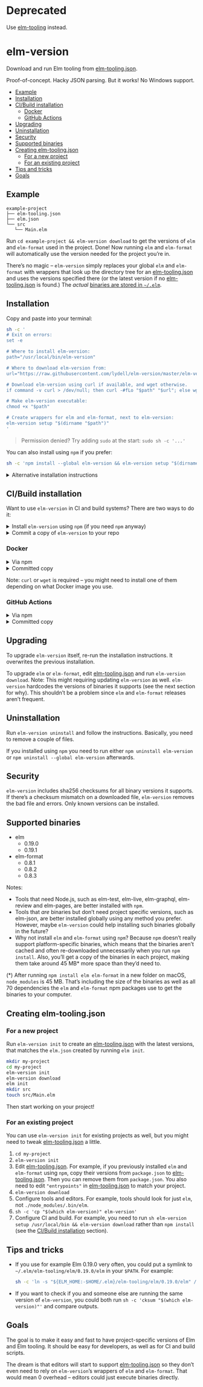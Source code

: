 # Deprecated

Use [elm-tooling](https://github.com/lydell/elm-tooling.json/tree/master/cli) instead.

# elm-version

Download and run Elm tooling from [elm-tooling.json].

Proof-of-concept. Hacky JSON parsing. But it works! No Windows support.

[elm-tooling.json]: https://github.com/lydell/elm-tooling.json

<!-- prettier-ignore-start -->
<!-- START doctoc generated TOC please keep comment here to allow auto update -->
<!-- DON'T EDIT THIS SECTION, INSTEAD RE-RUN doctoc TO UPDATE -->


- [Example](#example)
- [Installation](#installation)
- [CI/Build installation](#cibuild-installation)
  - [Docker](#docker)
  - [GitHub Actions](#github-actions)
- [Upgrading](#upgrading)
- [Uninstallation](#uninstallation)
- [Security](#security)
- [Supported binaries](#supported-binaries)
- [Creating elm-tooling.json](#creating-elm-toolingjson)
  - [For a new project](#for-a-new-project)
  - [For an existing project](#for-an-existing-project)
- [Tips and tricks](#tips-and-tricks)
- [Goals](#goals)

<!-- END doctoc generated TOC please keep comment here to allow auto update -->
<!-- prettier-ignore-end -->

## Example

```
example-project
├── elm-tooling.json
├── elm.json
└── src
   └── Main.elm
```

Run `cd example-project && elm-version download` to get the versions of `elm` and `elm-format` used in the project. Done! Now running `elm` and `elm-format` will automatically use the version needed for the project you’re in.

There’s no magic – `elm-version` simply replaces your global `elm` and `elm-format` with wrappers that look up the directory tree for an [elm-tooling.json] and uses the versions specified there (or the latest version if no [elm-tooling.json] is found.) The _actual_ [binaries are stored in `~/.elm`][binaries].

## Installation

Copy and paste into your terminal:

```sh
sh -c '
# Exit on errors:
set -e

# Where to install elm-version:
path="/usr/local/bin/elm-version"

# Where to download elm-version from:
url="https://raw.githubusercontent.com/lydell/elm-version/master/elm-version"

# Download elm-version using curl if available, and wget otherwise.
if command -v curl > /dev/null; then curl -#fLo "$path" "$url"; else wget -nv -O "$path" "$url"; fi

# Make elm-version executable:
chmod +x "$path"

# Create wrappers for elm and elm-format, next to elm-version:
elm-version setup "$(dirname "$path")"
'
```

> Permission denied? Try adding `sudo` at the start: `sudo sh -c '...'`

You can also install using `npm` if you prefer:

```sh
sh -c 'npm install --global elm-version && elm-version setup "$(dirname "$(which elm-version)")"'
```

<details>
<summary>Alternative installation instructions</summary>

1. Download the `elm-version` shell script from this repo.
2. Make it executable.
3. Put it in your `$PATH`.
4. Run `elm-version setup SOME_DIR_IN_PATH` to create wrappers for `elm` and `elm-format`.

</details>

## CI/Build installation

Want to use `elm-version` in CI and build systems? There are two ways to do it:

<details>
<summary>Install <code>elm-version</code> using <code>npm</code> (if you need <code>npm</code> anyway)</summary>

```sh
npm install --save-dev elm-version
```

To upgrade, edit the version number for `"elm-version"` in `package.json`.

</details>

<details>
<summary>Commit a copy of <code>elm-version</code> to your repo</summary>

You _could_ copy installation command into your CI setup and build scripts, but:

- You might end up accidentally using different versions of `elm-version` in CI vs your build scripts.
- I’d recommend adding a shasum check to it (so you know that you get what you expected), which makes the installation command even more complicated and error-prone.

By instead committing a copy of `elm-version`:

- Your scripts become super clean: `sh elm-version ...`
- You always know exactly what is being executed, and you get rid of one Internet request that can fail.
- As a bonus, new contributors who don’t have `elm-version` installed can run `sh elm-version setup /usr/bin/local` to get it. They might not get the absolutely latest version, but they’ll at least get something that works with your project.
- `elm-version` is a couple of hundred lines of shell script so it shouldn’t be too bad to commit.

Once you’ve installed `elm-version` on your computer, you could run the following to copy it to your project:

```sh
cd your-project
sh -c 'cp "$(which elm-version)" elm-version'
```

</details>

### Docker

<details>
<summary>Via npm</summary>

```Dockerfile
# Install npm packages in a separate image, for maximum Docker caching.
# Otherwise you’d lose the cached downloads of Elm binaries every time
# package.json changes (which is much more frequent).
FROM node:12 AS npm
WORKDIR app
COPY package.json package-lock.json ./
RUN npm ci

# Start a new image.
FROM node:12
WORKDIR app

# Copy elm-version from the previous image, then setup and install.
COPY --from=npm /app/node_modules/elm-version/elm-version elm-version
COPY elm-tooling.json ./
RUN sh elm-version setup /usr/local/bin && elm-version download

# Copy the full node_modules folder for the rest of your build.
COPY --from=npm /app/node_modules node_modules

# Then do whatever you need to.
```

</details>

<details>
<summary>Committed copy</summary>

```Dockerfile
# Put this early in your Dockerfile, to take advantage of Docker caching.
COPY elm-version elm-tooling.json ./
RUN sh elm-version setup /usr/local/bin && elm-version download
```

</details>

Note: `curl` or `wget` is required – you might need to install one of them depending on what Docker image you use.

### GitHub Actions

<details>
<summary>Via npm</summary>

```yaml
jobs:
  build:
    runs-on: ubuntu-latest
    steps:
      - uses: actions/checkout@v2

      - name: Setup Node.js
        uses: actions/setup-node@v1
        with:
          node-version: "12"

      - name: Cache node_modules
        uses: actions/cache@v1
        with:
          path: node_modules
          key: node_modules-${{ hashFiles('package-lock.json') }}

      - name: Cache elm packages and binaries
        uses: actions/cache@v1
        with:
          path: ~/.elm
          key: elm-${{ hashFiles('elm*.json') }}

      - name: Run workflow
        run: |
          test -d node_modules || npm ci
          sudo npx elm-version setup /usr/local/bin
          elm-version download
          npm run build # Or whatever you do in your build
```

</details>

<details>
<summary>Committed copy</summary>

```yaml
jobs:
  build:
    runs-on: ubuntu-latest
    steps:
      - uses: actions/checkout@v2

      - name: Cache elm packages and binaries
        uses: actions/cache@v1
        with:
          path: ~/.elm
          key: elm-${{ hashFiles('elm*.json') }}

      - name: Run workflow
        run: |
          sudo sh elm-version setup /usr/local/bin
          elm-version download
          elm make src/Main.elm # Or whatever you do in your build
```

</details>

## Upgrading

To upgrade `elm-version` itself, re-run the installation instructions. It overwrites the previous installation.

To upgrade `elm` or `elm-format`, edit [elm-tooling.json] and run `elm-version download`. Note: This might requiring updating `elm-version` as well. `elm-version` hardcodes the versions of binaries it supports (see the next section for why). This shouldn’t be a problem since `elm` and `elm-format` releases aren’t frequent.

## Uninstallation

Run `elm-version uninstall` and follow the instructions. Basically, you need to remove a couple of files.

If you installed using `npm` you need to run either `npm uninstall elm-version` or `npm uninstall --global elm-version` afterwards.

## Security

`elm-version` includes sha256 checksums for all binary versions it supports. If there’s a checksum mismatch on a downloaded file, `elm-version` removes the bad file and errors. Only known versions can be installed.

## Supported binaries

- elm
  - 0.19.0
  - 0.19.1
- elm-format
  - 0.8.1
  - 0.8.2
  - 0.8.3

Notes:

- Tools that need Node.js, such as elm-test, elm-live, elm-graphql, elm-review and elm-pages, are better installed with `npm`.
- Tools that _are_ binaries but don’t need project specific versions, such as elm-json, are better installed globally using any method you prefer. However, maybe `elm-version` could help installing such binaries globally in the future?
- Why not install `elm` and `elm-format` using `npm`? Because `npm` doesn’t really support platform-specific binaries, which means that the binaries aren’t cached and often re-downloaded unnecessarily when you run `npm install`. Also, you’ll get a copy of the binaries in each project, making them take around 45 MB\* more space than they’d need to.

(\*) After running `npm install elm elm-format` in a new folder on macOS, `node_modules` is 45 MB. That’s including the size of the binaries as well as all 70 dependencies the `elm` and `elm-format` npm packages use to get the binaries to your computer.

## Creating elm-tooling.json

### For a new project

Run `elm-version init` to create an [elm-tooling.json] with the latest versions, that matches the `elm.json` created by running `elm init`.

```sh
mkdir my-project
cd my-project
elm-version init
elm-version download
elm init
mkdir src
touch src/Main.elm
```

Then start working on your project!

### For an existing project

You can use `elm-version init` for existing projects as well, but you might need to tweak [elm-tooling.json] a little.

1. `cd my-project`
2. `elm-version init`
3. Edit [elm-tooling.json]. For example, if you previously installed `elm` and `elm-format` using `npm`, copy their versions from `package.json` to [elm-tooling.json]. Then you can remove them from `package.json`. You also need to edit `"entrypoints"` in [elm-tooling.json] to match your project.
4. `elm-version download`
5. Configure tools and editors. For example, tools should look for just `elm`, not `./node_modules/.bin/elm`.
6. `sh -c 'cp "$(which elm-version)" elm-version'`
7. Configure CI and build. For example, you need to run `sh elm-version setup /usr/local/bin && elm-version download` rather than `npm install` (see the [CI/Build installation](#cibuild-installation) section).

## Tips and tricks

- If you use for example Elm 0.19.0 very often, you could put a symlink to `~/.elm/elm-tooling/elm/0.19.0/elm` in your `$PATH`. For example:

  ```sh
  sh -c 'ln -s "${ELM_HOME:-$HOME/.elm}/elm-tooling/elm/0.19.0/elm" /usr/local/bin/elm0.19.0'
  ```

- If you want to check if you and someone else are running the same version of `elm-version`, you could both run `sh -c 'cksum "$(which elm-version)"'` and compare outputs.

## Goals

The goal is to make it easy and fast to have project-specific versions of Elm and Elm tooling. It should be easy for developers, as well as for CI and build scripts.

The dream is that editors will start to support [elm-tooling.json] so they don’t even need to rely on `elm-version`’s wrappers of `elm` and `elm-format`. That would mean 0 overhead – editors could just execute binaries directly.

[binaries]: https://github.com/lydell/elm-tooling.json#binaries

